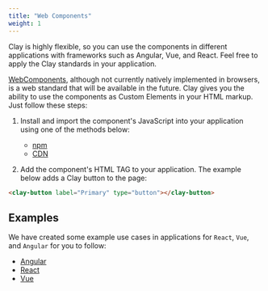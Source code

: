 ```yaml
---
title: "Web Components"
weight: 1
---
```


Clay is highly flexible, so you can use the components in different applications with frameworks such as Angular, Vue, and React. Feel free to apply the Clay standards in your application.

[WebComponents](https://en.wikipedia.org/wiki/Web_Components), although not currently natively implemented in browsers, is a web standard that will be available in the future. Clay gives you the ability to use the components as Custom Elements in your HTML markup. Just follow these steps:

1.  Install and import the component's JavaScript into your application using one of the methods below:

    * [npm](/docs/get-started/importing-the-js-component.html)
    * [CDN](/docs/get-started/introduction.html)

2.  Add the component's HTML TAG to your application. The example below adds a Clay button to the page:

```html
<clay-button label="Primary" type="button"></clay-button>
```

## Examples

We have created some example use cases in applications for `React`, `Vue`, and `Angular` for you to follow:

* [Angular](https://github.com/liferay/clay/tree/master/examples/angular-with-clay)
* [React](https://github.com/liferay/clay/tree/master/examples/react-with-clay)
* [Vue](https://github.com/liferay/clay/tree/master/examples/vue-with-clay)
